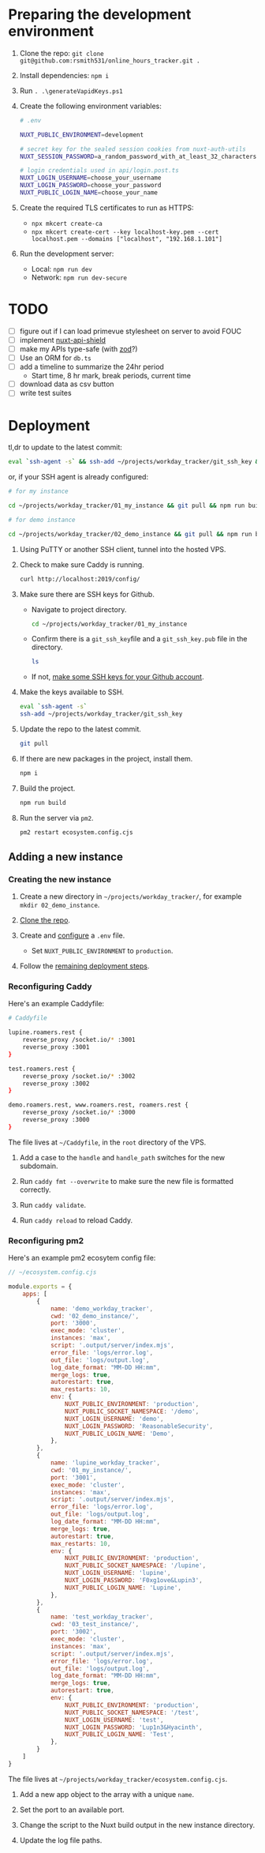 # Preparing the development environment

1. Clone the repo: `git clone git@github.com:rsmith531/online_hours_tracker.git .`

2. Install dependencies: `npm i`

3. Run `. .\generateVapidKeys.ps1`

4. Create the following environment variables:
    ```bash
    # .env
    
    NUXT_PUBLIC_ENVIRONMENT=development
    
    # secret key for the sealed session cookies from nuxt-auth-utils
    NUXT_SESSION_PASSWORD=a_random_password_with_at_least_32_characters
    
    # login credentials used in api/login.post.ts
    NUXT_LOGIN_USERNAME=choose_your_username
    NUXT_LOGIN_PASSWORD=choose_your_password
    NUXT_PUBLIC_LOGIN_NAME=choose_your_name
    ```

5. Create the required TLS certificates to run as HTTPS:
   - `npx mkcert create-ca`
   - `npx mkcert create-cert --key localhost-key.pem --cert localhost.pem --domains ["localhost", "192.168.1.101"]`

6. Run the development server:
   - Local: `npm run dev`
   - Network: `npm run dev-secure`

# TODO

- [ ] figure out if I can load primevue stylesheet on server to avoid FOUC
- [ ] implement [nuxt-api-shield](https://nuxt.com/modules/api-shield)
- [ ] make my APIs type-safe (with [zod](https://zod.dev/?id=installation)?)
- [ ] Use an ORM for `db.ts`
- [ ] add a timeline to summarize the 24hr period
    - Start time, 8 hr mark, break periods, current time
- [ ] download data as csv button
- [ ] write test suites

# Deployment

tl,dr to update to the latest commit:

```bash
eval `ssh-agent -s` && ssh-add ~/projects/workday_tracker/git_ssh_key && cd ~/projects/workday_tracker/01_my_instance && git pull && npm i && npm run build && pm2 restart ../ecosystem.config.cjs || echo "One or more commands failed."
```

or, if your SSH agent is already configured:

```bash
# for my instance

cd ~/projects/workday_tracker/01_my_instance && git pull && npm run build && pm2 restart ../ecosystem.config.cjs || echo "One or more commands failed."
```

```bash
# for demo instance

cd ~/projects/workday_tracker/02_demo_instance && git pull && npm run build && pm2 restart ../ecosystem.config.cjs || echo "One or more commands failed."
```

1. Using PuTTY or another SSH client, tunnel into the hosted VPS.

2. Check to make sure Caddy is running.
   ```bash
   curl http://localhost:2019/config/
   ```

3. Make sure there are SSH keys for Github.
    - Navigate to project directory.
      ```bash
      cd ~/projects/workday_tracker/01_my_instance
      ```
    - Confirm there is a `git_ssh_key`file and a `git_ssh_key.pub` file in the directory.
       ```bash
       ls
       ```
    - If not, [make some SSH keys for your Github account](https://community.popupsmart.com/t/how-to-clone-a-github-repository-using-ssh-on-a-linux-machine/71).

4. Make the keys available to SSH.
    ```bash
    eval `ssh-agent -s`
    ssh-add ~/projects/workday_tracker/git_ssh_key
    ```

5. Update the repo to the latest commit.
   ```bash
   git pull
   ```

6. If there are new packages in the project, install them.
    ```bash
    npm i
    ```

7. Build the project.
    ```bash
    npm run build
    ```
8. Run the server via `pm2`.
    ```bash
    pm2 restart ecosystem.config.cjs
    ```

## Adding a new instance

### Creating the new instance

1. Create a new directory in `~/projects/workday_tracker/`, for example `mkdir 02_demo_instance`.

2. [Clone the repo](#L3).

3. Create and [configure](#L9) a `.env` file.
    - Set `NUXT_PUBLIC_ENVIRONMENT` to `production`.

4. Follow the [remaining deployment steps](#L90).

### Reconfiguring Caddy

Here's an example Caddyfile: 

```bash
# Caddyfile

lupine.roamers.rest {
    reverse_proxy /socket.io/* :3001
    reverse_proxy :3001
}

test.roamers.rest {
    reverse_proxy /socket.io/* :3002
    reverse_proxy :3002
}

demo.roamers.rest, www.roamers.rest, roamers.rest {
    reverse_proxy /socket.io/* :3000
    reverse_proxy :3000
}
```

The file lives at `~/Caddyfile`, in the `root` directory of the VPS.

1. Add a case to the `handle` and `handle_path` switches for the new subdomain.

2. Run `caddy fmt --overwrite` to make sure the new file is formatted correctly.

3. Run `caddy validate`.

4. Run `caddy reload` to reload Caddy.

### Reconfiguring pm2

Here's an example pm2 ecosytem config file: 

```javascript
// ~/ecosystem.config.cjs

module.exports = {
    apps: [
        {
            name: 'demo_workday_tracker',
            cwd: '02_demo_instance/',
            port: '3000',
            exec_mode: 'cluster',
            instances: 'max',
            script: '.output/server/index.mjs',
            error_file: 'logs/error.log',
            out_file: 'logs/output.log',
            log_date_format: "MM-DD HH:mm",
            merge_logs: true,
            autorestart: true,
            max_restarts: 10,
            env: {
                NUXT_PUBLIC_ENVIRONMENT: 'production',
                NUXT_PUBLIC_SOCKET_NAMESPACE: '/demo',
                NUXT_LOGIN_USERNAME: 'demo',
                NUXT_LOGIN_PASSWORD: 'ReasonableSecurity',
                NUXT_PUBLIC_LOGIN_NAME: 'Demo',
            },
        },
        {
            name: 'lupine_workday_tracker',
            cwd: '01_my_instance/',
            port: '3001',
            exec_mode: 'cluster',
            instances: 'max',
            script: '.output/server/index.mjs',
            error_file: 'logs/error.log',
            out_file: 'logs/output.log',
            log_date_format: "MM-DD HH:mm",
            merge_logs: true,
            autorestart: true,
            max_restarts: 10,
            env: {
                NUXT_PUBLIC_ENVIRONMENT: 'production',
                NUXT_PUBLIC_SOCKET_NAMESPACE: '/lupine',
                NUXT_LOGIN_USERNAME: 'lupine',
                NUXT_LOGIN_PASSWORD: 'F0xg1ove&Lupin3',
                NUXT_PUBLIC_LOGIN_NAME: 'Lupine',
            },
        },
        {
            name: 'test_workday_tracker',
            cwd: '03_test_instance/',
            port: '3002',
            exec_mode: 'cluster',
            instances: 'max',
            script: '.output/server/index.mjs',
            error_file: 'logs/error.log',
            out_file: 'logs/output.log',
            log_date_format: "MM-DD HH:mm",
            merge_logs: true,
            autorestart: true,
            env: {
                NUXT_PUBLIC_ENVIRONMENT: 'production',
                NUXT_PUBLIC_SOCKET_NAMESPACE: '/test',
                NUXT_LOGIN_USERNAME: 'test',
                NUXT_LOGIN_PASSWORD: 'Lup1n3&Hyacinth',
                NUXT_PUBLIC_LOGIN_NAME: 'Test',
            },
        }
    ]
}
```

The file lives at `~/projects/workday_tracker/ecosystem.config.cjs`.

1. Add a new app object to the array with a unique `name`.

2. Set the port to an available port.

3. Change the script to the Nuxt build output in the new instance directory.

4. Update the log file paths.

